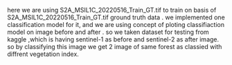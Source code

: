 here we are using  S2A_MSIL1C_20220516_Train_GT.tif to train on basis of S2A_MSIL1C_20220516_Train_GT.tif ground truth data
. we implemented one classification model for it, and we are using concept of ploting classifiaction model on image before and after . so we taken dataset for testing from kaggle ,which is having sentinel-1 as before and sentinel-2 as after image. so by classifying this image we get 2 image of same forest as classied with diffrent vegetation index.
